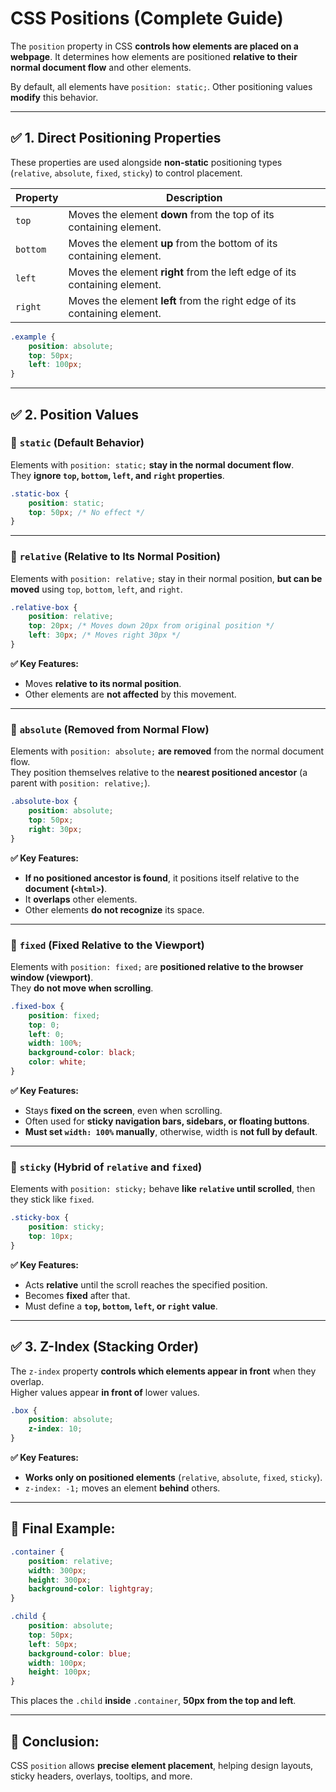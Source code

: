 # CSS Positions (Complete Guide)

The `position` property in CSS **controls how elements are placed on a webpage**. It determines how elements are positioned **relative to their normal document flow** and other elements.

By default, all elements have `position: static;`. Other positioning values **modify** this behavior.

---

## ✅ 1. Direct Positioning Properties

These properties are used alongside **non-static** positioning types (`relative`, `absolute`, `fixed`, `sticky`) to control placement.

| Property | Description |
|----------|------------|
| `top`    | Moves the element **down** from the top of its containing element. |
| `bottom` | Moves the element **up** from the bottom of its containing element. |
| `left`   | Moves the element **right** from the left edge of its containing element. |
| `right`  | Moves the element **left** from the right edge of its containing element. |

```css
.example {
    position: absolute;
    top: 50px;
    left: 100px;
}
```

---

## ✅ 2. Position Values

### 🔹 `static` (Default Behavior)
Elements with `position: static;` **stay in the normal document flow**.  
They **ignore `top`, `bottom`, `left`, and `right` properties**.

```css
.static-box {
    position: static;
    top: 50px; /* No effect */
}
```

---

### 🔹 `relative` (Relative to Its Normal Position)
Elements with `position: relative;` stay in their normal position, **but can be moved** using `top`, `bottom`, `left`, and `right`.

```css
.relative-box {
    position: relative;
    top: 20px; /* Moves down 20px from original position */
    left: 30px; /* Moves right 30px */
}
```

**✅ Key Features:**
- Moves **relative to its normal position**.
- Other elements are **not affected** by this movement.

---

### 🔹 `absolute` (Removed from Normal Flow)
Elements with `position: absolute;` **are removed** from the normal document flow.  
They position themselves relative to the **nearest positioned ancestor** (a parent with `position: relative;`).

```css
.absolute-box {
    position: absolute;
    top: 50px;
    right: 30px;
}
```

**✅ Key Features:**
- **If no positioned ancestor is found**, it positions itself relative to the **document (`<html>`)**.
- It **overlaps** other elements.
- Other elements **do not recognize** its space.

---

### 🔹 `fixed` (Fixed Relative to the Viewport)
Elements with `position: fixed;` are **positioned relative to the browser window (viewport)**.  
They **do not move when scrolling**.

```css
.fixed-box {
    position: fixed;
    top: 0;
    left: 0;
    width: 100%;
    background-color: black;
    color: white;
}
```

**✅ Key Features:**
- Stays **fixed on the screen**, even when scrolling.
- Often used for **sticky navigation bars, sidebars, or floating buttons**.
- **Must set `width: 100%` manually**, otherwise, width is **not full by default**.

---

### 🔹 `sticky` (Hybrid of `relative` and `fixed`)
Elements with `position: sticky;` behave **like `relative` until scrolled**, then they stick like `fixed`.

```css
.sticky-box {
    position: sticky;
    top: 10px;
}
```

**✅ Key Features:**
- Acts **relative** until the scroll reaches the specified position.
- Becomes **fixed** after that.
- Must define a **`top`, `bottom`, `left`, or `right` value**.

---

## ✅ 3. Z-Index (Stacking Order)
The `z-index` property **controls which elements appear in front** when they overlap.  
Higher values appear **in front of** lower values.

```css
.box {
    position: absolute;
    z-index: 10;
}
```

**✅ Key Features:**
- **Works only on positioned elements** (`relative`, `absolute`, `fixed`, `sticky`).
- `z-index: -1;` moves an element **behind** others.

---

## 🎯 Final Example:
```css
.container {
    position: relative;
    width: 300px;
    height: 300px;
    background-color: lightgray;
}

.child {
    position: absolute;
    top: 50px;
    left: 50px;
    background-color: blue;
    width: 100px;
    height: 100px;
}
```

This places the `.child` **inside** `.container`, **50px from the top and left**.

---

## 🎉 Conclusion:
CSS `position` allows **precise element placement**, helping design layouts, sticky headers, overlays, tooltips, and more.

